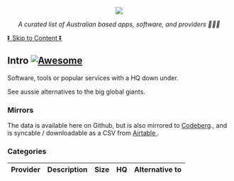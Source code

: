 <p align="center"><a href="https://github.com/adamxweb/awesome-aussie"><img src="https://user-images.githubusercontent.com/6800453/186151249-93583703-0d56-4adc-878b-82cd596e845d.png" /></a></p>

*<p align="center">A curated list of Australian based apps, software, and providers 🦘🇦🇺</p>*

[⏬ Skip to Content ⏬](#)

## Intro [![Awesome](https://awesome.re/badge.svg)](https://awesome.re)
Software, tools or popular services with a HQ down under.

See aussie alternatives to the big global giants.





### Mirrors
The data is available here on Github, but is also mirrored to [Codeberg](https://codeberg.org/adamxweb/awesome-aussie)., and is syncable / downloadable as a CSV from [Airtable ](https://airtable.com/shrZWCu5DHbHFezJl).





### Categories



| Provider | Description | Size | HQ | Alternative to |
| --- | --- | --- | --- | --- |

